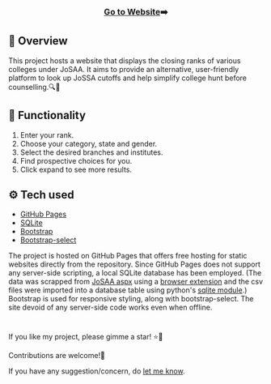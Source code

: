 <h3 align='center'><a target="_blank" href='https://sbrjt.github.io/josaa/' >Go to Website</a>➡️</h3>

## 📝 Overview

This project hosts a website that displays the closing ranks of various colleges under JoSAA. It aims to provide an alternative, user-friendly platform to look up JoSSA cutoffs and help simplify college hunt before counselling.🔍🚀

## 📲 Functionality

1. Enter your rank.
2. Choose your category, state and gender.
3. Select the desired branches and institutes.
4. Find prospective choices for you.
5. Click expand to see more results.

## ⚙️ Tech used

- [GitHub Pages](https://pages.github.com/)
- [SQLite](https://www.sqlite.org/index.html)
- [Bootstrap](https://getbootstrap.com/)
- [Bootstrap-select](https://developer.snapappointments.com/bootstrap-select/)

The project is hosted on GitHub Pages that offers free hosting for static websites directly from the repository. Since GitHub Pages does not support any server-side scripting, a local SQLite database has been employed. (The data was scrapped from [JoSAA aspx](https://josaa.admissions.nic.in/Applicant/seatallotmentresult/currentorcr.aspx) using a [browser extension](https://chromewebstore.google.com/detail/html-table-scraper/ncphhmcjgbpglahiijnaaaaneoijlmkj) and the csv files were imported into a database table using python's [sqlite module](https://docs.python.org/3/library/sqlite3.html).) Bootstrap is used for responsive styling, along with bootstrap-select. The site devoid of any server-side code works even when offline.

#

If you like my project, please gimme a star! ⭐💫

Contributions are welcome!🤝

If you have any suggestion/concern, do [let me know](https://mailhide.io/e/kMGaefEP).

<!-- ## 📜 License

Licensed under the MIT License.

© 2023 Shubhrajit Sadhukhan
-->
